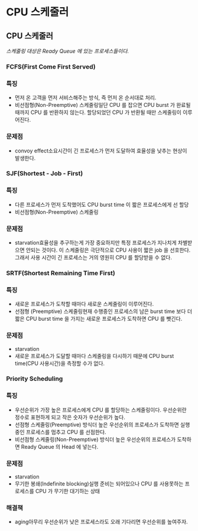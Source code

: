 # CPU 스케줄러

## **CPU 스케줄러**

*스케줄링 대상은 Ready Queue 에 있는 프로세스들이다.*

### **FCFS(First Come First Served)**

### **특징**

- 먼저 온 고객을 먼저 서비스해주는 방식, 즉 먼저 온 순서대로 처리.
- 비선점형(Non-Preemptive) 스케줄링일단 CPU 를 잡으면 CPU burst 가 완료될 때까지 CPU 를 반환하지 않는다. 할당되었던 CPU 가 반환될 때만 스케줄링이 이루어진다.

### **문제점**

- convoy effect소요시간이 긴 프로세스가 먼저 도달하여 효율성을 낮추는 현상이 발생한다.

### **SJF(Shortest - Job - First)**

### **특징**

- 다른 프로세스가 먼저 도착했어도 CPU burst time 이 짧은 프로세스에게 선 할당
- 비선점형(Non-Preemptive) 스케줄링

### **문제점**

- starvation효율성을 추구하는게 가장 중요하지만 특정 프로세스가 지나치게 차별받으면 안되는 것이다. 이 스케줄링은 극단적으로 CPU 사용이 짧은 job 을 선호한다. 그래서 사용 시간이 긴 프로세스는 거의 영원히 CPU 를 할당받을 수 없다.

### **SRTF(Shortest Remaining Time First)**

### **특징**

- 새로운 프로세스가 도착할 때마다 새로운 스케줄링이 이루어진다.
- 선점형 (Preemptive) 스케줄링현재 수행중인 프로세스의 남은 burst time 보다 더 짧은 CPU burst time 을 가지는 새로운 프로세스가 도착하면 CPU 를 뺏긴다.

### **문제점**

- starvation
- 새로운 프로세스가 도달할 때마다 스케줄링을 다시하기 때문에 CPU burst time(CPU 사용시간)을 측정할 수가 없다.

### **Priority Scheduling**

### **특징**

- 우선순위가 가장 높은 프로세스에게 CPU 를 할당하는 스케줄링이다. 우선순위란 정수로 표현하게 되고 작은 숫자가 우선순위가 높다.
- 선점형 스케줄링(Preemptive) 방식더 높은 우선순위의 프로세스가 도착하면 실행중인 프로세스를 멈추고 CPU 를 선점한다.
- 비선점형 스케줄링(Non-Preemptive) 방식더 높은 우선순위의 프로세스가 도착하면 Ready Queue 의 Head 에 넣는다.

### **문제점**

- starvation
- 무기한 봉쇄(Indefinite blocking)실행 준비는 되어있으나 CPU 를 사용못하는 프로세스를 CPU 가 무기한 대기하는 상태

### **해결책**

- aging아무리 우선순위가 낮은 프로세스라도 오래 기다리면 우선순위를 높여주자.

